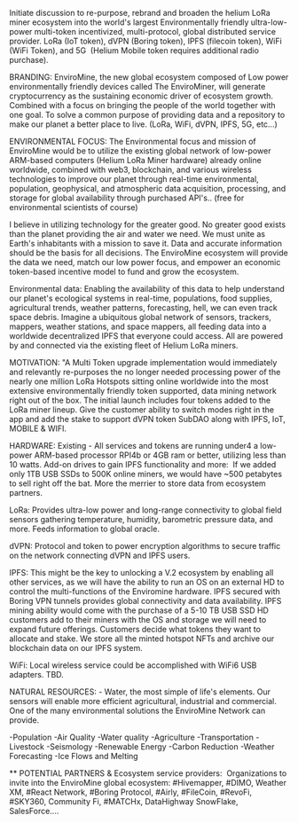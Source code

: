 
Initiate discussion to re-purpose, rebrand and broaden the helium LoRa miner ecosystem into the world's largest Environmentally friendly ultra-low-power multi-token incentivized, multi-protocol, global distributed service provider. LoRa (IoT token), dVPN (Boring token), IPFS (filecoin token), WiFi (WiFi Token), and 5G  (Helium Mobile token requires additional radio purchase).

BRANDING: EnviroMine, the new global ecosystem composed of Low power environmentally friendly devices called The EnviroMiner, will generate cryptocurrency as the sustaining economic driver of ecosystem growth. Combined with a focus on bringing the people of the world together with one goal. To solve a common purpose of providing data and a repository to make our planet a better place to live. (LoRa, WiFi, dVPN, IPFS, 5G, etc...) 

ENVIRONMENTAL FOCUS: The Environmental focus and mission of EnviroMine would be to utilize the existing global network of low-power ARM-based computers (Helium LoRa Miner hardware) already online worldwide, combined with web3, blockchain, and various wireless technologies to improve our planet through real-time environmental, population, geophysical, and atmospheric data acquisition, processing, and storage for global availability through purchased API's.. (free for environmental scientists of course)

I believe in utilizing technology for the greater good. No greater good exists than the planet providing the air and water we need. We must unite as Earth's inhabitants with a mission to save it. Data and accurate information should be the basis for all decisions. The EnviroMine ecosystem will provide the data we need, match our low power focus, and empower an economic token-based incentive model to fund and grow the ecosystem. 

Environmental data: Enabling the availability of this data to help understand our planet's ecological systems in real-time, populations, food supplies, agricultural trends, weather patterns, forecasting, hell, we can even track space debris. Imagine a ubiquitous global network of sensors, trackers, mappers, weather stations, and space mappers, all feeding data into a worldwide decentralized IPFS that everyone could access. All are powered by and connected via the existing fleet of Helium LoRa miners.

MOTIVATION: "A Multi Token upgrade implementation would immediately and relevantly re-purposes the no longer needed processing power of the nearly one million LoRa Hotspots sitting online worldwide into the most extensive environmentally friendly token supported, data mining network right out of the box. The initial launch includes four tokens added to the LoRa miner lineup. Give the customer ability to switch modes right in the app and add the stake to support dVPN token SubDAO along with IPFS, IoT, MOBILE & WIFI.

HARDWARE: Existing - All services and tokens are running under4 a low-power ARM-based processor RPI4b or 4GB ram or better, utilizing less than 10 watts. Add-on drives to gain IPFS functionality and more:  If we added only 1TB USB SSDs to 500K online miners, we would have ~500 petabytes to sell right off the bat. More the merrier to store data from ecosystem partners. 

LoRa: Provides ultra-low power and long-range connectivity to global field sensors gathering temperature, humidity, barometric pressure data, and more. Feeds information to global oracle.

dVPN: Protocol and token to power encryption algorithms to secure traffic on the network connecting dVPN and IPFS users. 

IPFS: This might be the key to unlocking a V.2 ecosystem by enabling all other services, as we will have the ability to run an OS on an external HD to control the multi-functions of the Enviromine hardware. IPFS secured with Boring VPN tunnels provides global connectivity and data availability. IPFS mining ability would come with the purchase of a 5-10 TB USB SSD HD customers add to their miners with the OS and storage we will need to expand future offerings. Customers decide what tokens they want to allocate and stake. We store all the minted hotspot NFTs and archive our blockchain data on our IPFS system.

WiFi: Local wireless service could be accomplished with WiFi6 USB adapters. TBD. 

NATURAL RESOURCES: - Water, the most simple of life's elements. Our sensors will enable more efficient agricultural, industrial and commercial. One of the many environmental solutions the EnviroMine Network can provide. 

-Population
-Air Quality
-Water quality
-Agriculture
-Transportation
-Livestock
-Seismology
-Renewable Energy
-Carbon Reduction
-Weather Forecasting
-Ice Flows and Melting


** POTENTIAL PARTNERS & Ecosystem service providers:  Organizations to invite into the EnviroMine global ecosystem: #Hivemapper, #DIMO, Weather XM, #React Network, #Boring Protocol, #Airly, #FileCoin, #RevoFi, #SKY360, Community Fi, #MATCHx, DataHighway SnowFlake, SalesForce....

